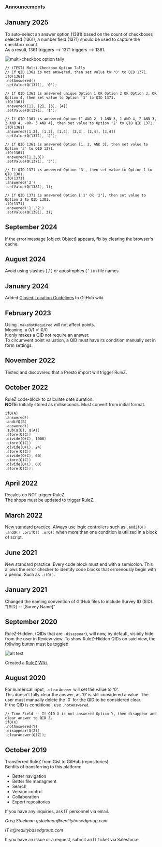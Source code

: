 ### Announcements  

## January 2025  
To auto-select an answer option (1381) based on the count of checkboxes selected (1361), a number field (1371) should be used to capture the checkbox count.  
As a result, 1361 triggers --> 1371 triggers --> 1381.

![multi-checkbox option tally](https://github.com/user-attachments/assets/504a87ef-1fdc-47f0-ac07-539bf48308bb)  

```
// (TEST) Multi-Checkbox Option Tally
// If QID 1361 is not answered, then set value to '0' to QID 1371.
ifQ(1361)
.notAnswered()
.setValue(Q(1371), '0');

// If QID 1361 is answered unique Option 1 OR Option 2 OR Option 3, OR Option 4, then set value to Option '1' to QID 1371.
ifQ(1361)
.answered([1], [2], [3], [4])
.setValue(Q(1371), '1');

// If QID 1361 is answered Option [1 AND 2, 1 AND 3, 1 AND 4, 2 AND 3, 2 AND 4, -OR- 3 AND 4], then set value to Option '2' to QID QID 1371.
ifQ(1361)
.answered([1,2], [1,3], [1,4], [2,3], [2,4], [3,4])
.setValue(Q(1371), '2');

// If QID 1361 is answered Option [1, 2, AND 3], then set value to Option '3' to QID 1371.
ifQ(1361)
.answered([1,2,3])
.setValue(Q(1371), '3');

// If QID 1371 is answered Option '3', then set value to Option 1 to QID 1381.
ifQ(1371)
.answered('3')
.setValue(Q(1381), 1);

// If QID 1371 is answered Option ['1' OR '2'], then set value to Option 2 to QID 1381.
ifQ(1371)
.answered('1','2')
.setValue(Q(1381), 2);
```  

## September 2024  
If the error message [object Object] appears, fix by clearing the browser's cache.  

## August 2024  
Avoid using slashes ( / ) or apostrophes ( ' ) in file names.  

## January 2024
Added [Closed Location Guidelines](https://github.com/gfcrbg/RuleZ/wiki#closed-location-guidelines) to GitHub wiki.

## February 2023
Using ```.makeNotRequired``` will not affect points.  
Meaning, a 0/1 =! 0/0.  
It only makes a QID not require an answer.  
To circumvent point valuation, a QID must have its condition manually set in form settings.

## November 2022
Tested and discovered that a Presto import will trigger RuleZ.

## October 2022
RuleZ code-block to calculate date duration:  
__NOTE__:  Initially stored as milliseconds.  Must convert from initial format.  
```
ifQ(A)
.answered()
.andifQ(B)
.answered()
.sub(Q(B), Q(A))
.store(Q(C))
.divide(Q(C), 1000)
.store(Q(C))
.divide(Q(C), 24)
.store(Q(C))
.divide(Q(C), 60)
.store(Q(C))
.divide(Q(C), 60)
.store(Q(C));  
```

## April 2022
Recalcs do NOT trigger RuleZ.  
The shops must be updated to trigger RuleZ.  

## March 2022
New standard practice.  Always use logic controllers such as ```.andifQ() .andQ() .orifQ() .orQ()``` when more than one condition is utilized in a block of script.  

## June 2021
New standard practice.  Every code block must end with a semicolon.  This allows the error checker to identify code blocks that erroenously begin with a period.  Such as ```.ifQ()```.

## January 2021

Changed the naming convention of GitHub files to include Survey ID (SID).  
"[SID] -- [Survey Name]"

## September 2020

RuleZ-Hidden, (QIDs that are ```.disappear```), will now, by default, visibily hide from the user in Review view.  To show RuleZ-Hidden QIDs on said view, the follwing button must be toggled:  

![alt text](https://xhnmga.ch.files.1drv.com/y4mSXWkKVy5MWCNJONrnsKwRiX7rgp2YzVZiymzDrrT57Vv6XFwfzjuLrHHxxVynQj033eUH0CvUjmcDeXNbKaEiYUyACmHy1OO6gv6wdZB3B_OBuM-KQOP8z4XvnKUQq8WC4KBd4W4X9sakfftH9XHaILF5hMWiJfo6GZRTkbEbfRP3IcjGuBjDtyUX_UKhNfV_HUKJ-_aFTVqRk61V_valg?width=387&height=77&cropmode=none)  


Created a [RuleZ Wiki](https://github.com/gfcrbg/RuleZ/wiki).


## August 2020

For numerical input, ```.clearAnswer``` will set the value to '0'.  
This doesn't fully clear the answer, as '0' is still considered a value.  The user must manually delete the '0' for the QID to be considered clear.  
If the QID is conditional, use ```.notAnswered```.  

```
// Time Field -- If QID X is not answered Option Y, then disappear and clear answer to QID Z.
ifQ(X)
.notAnswered(Y)
.disappear(Q(Z))
.clearAnswer(Q(Z));
```

## October 2019

Transferred RuleZ from Gist to GitHub (repositories).  
Benfits of transferring to this platform:

- Better navigation
- Better file managment
- Search
- Version control
- Collaboration
- Export repositories

If you have any inquiries, ask IT personnel via email.

 _Greg Steelman
 gsteelman@realitybasedgroup.com_
 
 _IT it@realitybasedgroup.com_
 
If you have an issue or a request, submit an IT ticket via Salesforce.
 
 


